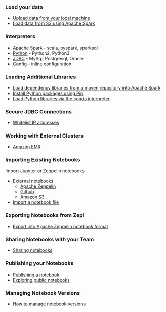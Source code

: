 <div markdown="1" class="row">
  <div class="col-md-6">

### Load your data
  - [Upload data from your local machine](guide/accessing_data)
  - [Load data from S3 using Apache Spark](guide/interpreter/spark/#load-data-from-aws-s3)

### Interpreters
  - [Apache Spark](guide/interpreter/spark) - scala, pyspark, sparksql
  - [Python](guide/interpreter/python) - Python2, Python3
  - [JDBC](guide/interpreter/jdbc) - MySql, Postgresql, Oracle
  - [Config](guide/interpreter/config) - inline configuration
  
### Loading Additional Libraries
  - [Load dependency libraries from a maven repository into Apache Spark](guide/interpreter/spark/#load-dependencies)
  - [Install Python packages using Pip](guide/interpreter/python/#pip)
  - [Load Python libraries via the conda interpreter](guide/interpreter/python/#manage-python-environment)

### Secure JDBC Connections
  - [Whitelist IP addresses](guide/interpreter/jdbc/#whitelist-ip-addresses)

### Working with External Clusters
  - [Amazon EMR](guide/enterprise/emr_integration)
  </div>
  <div class="col-md-6">

### Importing Existing Notebooks
Import Jupyter or Zeppelin notebooks

  - External notebooks:
    - [Apache Zeppelin](guide/zeppelin_integration.md)
    - [Github](guide/github_integration.md)
    - [Amazon S3](guide/s3_integration.md)
  - [Import a notebook file](guide/import_notebook.md)

### Exporting Notebooks from Zepl
  - [Export into Apache Zeppelin notebook format](guide/export_notebook/#export-into-apache-zeppelin-notebook-format)

### Sharing Notebooks with your Team
  - [Sharing notebooks](guide/sharing_notebooks.md)

### Publishing your Notebooks
  - [Publishing a notebook](guide/sharing_notebooks/#publishing-notebooks-to-web)
  - [Exploring public notebooks](guide/exploring_notebooks.md)

### Managing Notebook Versions
  - [How to manage notebook versions](guide/feature_versioning.md)

  </div>
</div>
